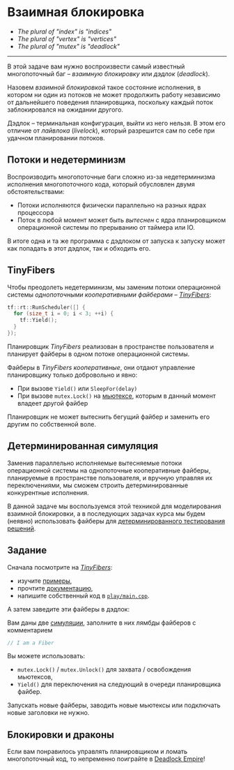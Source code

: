# Взаимная блокировка

- _The plural of "index" is "indices"_
- _The plural of "vertex" is "vertices"_
- _The plural of "mutex" is "deadlock"_

---

В этой задаче вам нужно воспроизвести самый известный многопоточный баг – *взаимную блокировку* или *дэдлок* (*deadlock*).

Назовем *взаимной блокировкой* такое состояние исполнения, в котором ни один из потоков не может продолжить работу независимо от дальнейшего поведения планировщика, поскольку каждый поток заблокировался на ожидании другого.

Дэдлок – терминальная конфигурация, выйти из него нельзя. В этом его отличие от *лайвлока* (*livelock*), который разрешится сам по себе при удачном планировании потоков.

## Потоки и недетерминизм

Воспроизводить многопоточные баги сложно из-за недетерминизма исполнения многопоточного кода, который обусловлен двумя обстоятельствами:
- Потоки исполняются физически параллельно на разных ядрах процессора
- Поток в любой момент может быть _вытеснен_ с ядра планировщиком операционной системы по прерыванию от таймера или IO.

В итоге одна и та же программа с дэдлоком от запуска к запуску может как попадать в этот дэдлок, так и обходить его.

## TinyFibers

Чтобы преодолеть недетерминизм, мы заменим потоки операционной системы *однопоточными кооперативными файберами* – [_TinyFibers_](https://gitlab.com/Lipovsky/tinyfibers):

```cpp
tf::rt::RunScheduler([] {
  for (size_t i = 0; i < 3; ++i) {
    tf::Yield();
  }
});
```

Планировщик _TinyFibers_ реализован в пространстве пользователя и планирует файберы в одном потоке операционной системы.

Файберы в _TinyFibers_ _кооперативные_, они отдают управление планировщику только добровольно и явно:
- При вызове `Yield()` или `SleepFor(delay)`
- При вызове `mutex.Lock()` на [мьютексе](https://en.cppreference.com/w/cpp/thread/mutex), которым в данный момент владеет другой файбер

Планировщик не может вытеснить бегущий файбер и заменить его другим по собственной воле.

## Детерминированная симуляция

Заменив параллельно исполняемые вытесняемые потоки операционной системы на
однопоточные кооперативные файберы, планируемые в пространстве пользователя, и вручную управляя их переключениями,
мы сможем строить детерминированные конкурентные исполнения.

В данной задаче мы воспользуемся этой техникой для моделирования взаимной блокировки,
а в последующих задачах курса мы будем (неявно) использовать файберы для [детерминированного тестирования решений](https://gitlab.com/Lipovsky/twist).

## Задание

Сначала посмотрите на [_TinyFibers_](https://gitlab.com/Lipovsky/tinyfibers):
- изучите [примеры](https://gitlab.com/Lipovsky/tinyfibers/-/blob/master/examples/),
- прочтите [документацию](https://gitlab.com/Lipovsky/tinyfibers/-/blob/master/docs/api.md),
- напишите собственный код в [`play/main.cpp`](https://gitlab.com/Lipovsky/tinyfibers/-/blob/master/play/main.cpp).

А затем заведите эти файберы в дэдлок:

Вам даны две [симуляции](sims), заполните в них лямбды файберов с комментарием
```cpp
// I am a Fiber
```

Вы можете использовать:
- `mutex.Lock()` / `mutex.Unlock()` для захвата / освобождения мьютексов,
- `Yield()` для переключения на следующий в очереди планировщика файбер.

Запускать новые файберы, заводить новые мьютексы или подключать новые заголовки не нужно.

## Блокировки и драконы

Если вам понравилось управлять планировщиком и ломать многопоточный код, то непременно поиграйте в [Deadlock Empire](https://deadlockempire.github.io/)!
